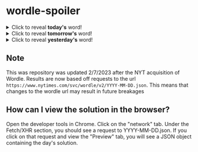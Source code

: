 # wordle-spoiler

<details>
  <summary>Click to reveal <b>today's</b> word!</summary>
  <br>
  <b> rocky </b>
</details>

<details>
  <summary>Click to reveal <b>tomorrow's</b> word!</summary>
  <br>
  <b> loyal </b>
</details>

<details>
  <summary>Click to reveal <b>yesterday's</b> word!</summary>
  <br>
  <b> right </b>
</details>

## Note
This was repository was updated 2/7/2023 after the NYT acquisition of Wordle. Results are now based off requests to the url `https://www.nytimes.com/svc/wordle/v2/YYYY-MM-DD.json`. This means that changes to the wordle url may result in future breakages

## How can I view the solution in the browser?
Open the developer tools in Chrome. Click on the "network" tab. Under the Fetch/XHR section, you should see a request to YYYY-MM-DD.json. If you click on that request and view the "Preview" tab, you will see a JSON object containing the day's solution.